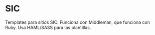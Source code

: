 SIC
===

Templates para sitios SIC. Funciona con Middleman, que funciona con Ruby.
Usa HAML/SASS para las plantillas.
